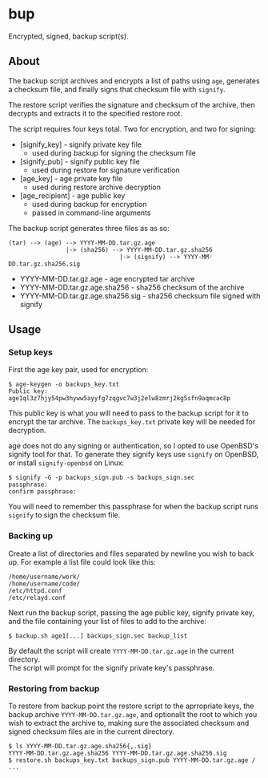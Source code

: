 # bup
Encrypted, signed, backup script(s).

## About

The backup script archives and encrypts a list of paths using `age`, generates a checksum file, and finally signs that checksum file with `signify`.

The restore script verifies the signature and checksum of the archive, then decrypts and extracts it to the specified restore root.

The script requires four keys total. Two for encryption, and two for signing:

- [signify_key] - signify private key file
   - used during backup for signing the checksum file
- [signify_pub] - signify public key file
   - used during restore for signature verification
- [age_key] - age private key file 
   - used during restore archive decryption
- [age_recipient] - age public key 
   - used during backup for encryption
   - passed in command-line arguments

The backup script generates three files as as so:

	(tar) --> (age) --> YYYY-MM-DD.tar.gz.age
	                |-> (sha256) --> YYYY-MM-DD.tar.gz.sha256
	                               |-> (signify) --> YYYY-MM-DD.tar.gz.sha256.sig
- YYYY-MM-DD.tar.gz.age            - age encrypted tar archive
- YYYY-MM-DD.tar.gz.age.sha256     - sha256 checksum of the archive
- YYYY-MM-DD.tar.gz.age.sha256.sig - sha256 checksum file signed with signify

## Usage

### Setup keys

First the age key pair, used for encryption:

	$ age-keygen -o backups_key.txt
	Public key: age1ql3z7hjy54pw3hyww5ayyfg7zqgvc7w3j2elw8zmrj2kg5sfn9aqmcac8p
This public key is what you will need to pass to the backup script for it to encrypt the tar archive. The `backups_key.txt` private key will be needed for decryption.

age does not do any signing or authentication, so I opted to use OpenBSD's signify tool for that. To generate they signify keys use `signify` on OpenBSD, or install `signify-openbsd` on Linux:

	$ signify -G -p backups_sign.pub -s backups_sign.sec
	passphrase:
	confirm passphrase:

You will need to remember this passphrase for when the backup script runs `signify` to sign the checksum file.

### Backing up

Create a list of directories and files separated by newline you wish to back up. For example a list file could look like this:

	/home/username/work/
	/home/username/code/
	/etc/httpd.conf
	/etc/relayd.conf

Next run the backup script, passing the age public key, signify private key, and the file containing your list of files to add to the archive:

	$ backup.sh age1[...] backups_sign.sec backup_list

By default the script will create `YYYY-MM-DD.tar.gz.age` in the current directory.  
The script will prompt for the signify private key's passphrase.

### Restoring from backup

To restore from backup point the restore script to the aprropriate keys, the backup archive `YYYY-MM-DD.tar.gz.age`, and optionallt the root to which you wish to extract the archive to, making sure the associated checksum and signed checksum files are in the current directory.

	$ ls YYYY-MM-DD.tar.gz.age.sha256{,.sig}
	YYYY-MM-DD.tar.gz.age.sha256 YYYY-MM-DD.tar.gz.age.sha256.sig
	$ restore.sh backups_key.txt backups_sign.pub YYYY-MM-DD.tar.gz.age /
	...

